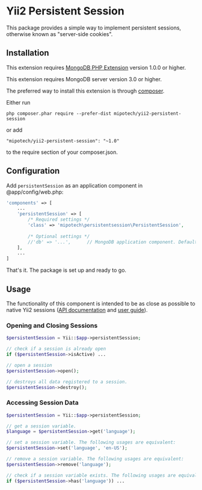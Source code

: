 # Yii2 Persistent Session

This package provides a simple way to implement persistent sessions, otherwise known as "server-side cookies".

## Installation

This extension requires [MongoDB PHP Extension](http://us1.php.net/manual/en/set.mongodb.php) version 1.0.0 or higher.

This extension requires MongoDB server version 3.0 or higher.

The preferred way to install this extension is through [composer](http://getcomposer.org/download/).

Either run

```
php composer.phar require --prefer-dist mipotech/yii2-persistent-session
```

or add

```
"mipotech/yii2-persistent-session": "~1.0"
```

to the require section of your composer.json.


## Configuration

Add `persistentSession` as an application component in @app/config/web.php:

```php
'components' => [
    ...
    'persistentSession' => [
        /* Required settings */
        'class' => 'mipotech\persistentsession\PersistentSession',
        
        /* Optional settings */
        //'db' => '...',      // MongoDB application component. Defaults to mongodb
    ],
    ...
]
```

That's it. The package is set up and ready to go.

## Usage

The functionality of this component is intended to be as close as possible to native Yii2 sessions ([API documentation](http://www.yiiframework.com/doc-2.0/yii-web-session.html) and [user guide](http://www.yiiframework.com/doc-2.0/guide-runtime-sessions-cookies.html#sessions)).

### Opening and Closing Sessions

```php
$persistentSession = Yii::$app->persistentSession;

// check if a session is already open
if ($persistentSession->isActive) ...

// open a session
$persistentSession->open();

// destroys all data registered to a session.
$persistentSession->destroy();
```

### Accessing Session Data


```php
$persistentSession = Yii::$app->persistentSession;

// get a session variable.
$language = $persistentSession->get('language');

// set a session variable. The following usages are equivalent:
$persistentSession->set('language', 'en-US');

// remove a session variable. The following usages are equivalent:
$persistentSession->remove('language');

// check if a session variable exists. The following usages are equivalent:
if ($persistentSession->has('language')) ...
```
